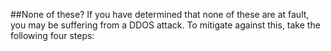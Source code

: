 ##None of these?
If you have determined that none of these are at fault, you may be suffering from a DDOS attack. To mitigate against this, take the following four steps: